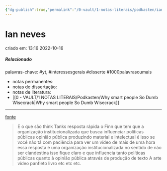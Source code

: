 ```yaml
---
{"dg-publish":true,"permalink":"/0-vault/1-notas-literais/podkasten/ian-neves/","tags":["yt","interessesgerais","disserte","1000palavrasoumais"],"dgHomeLink":true,"dgShowLocalGraph":true,"dgShowFileTree":true,"dgEnableSearch":true}
---
```


# Ian neves
criado em: 13:16 2022-10-16

##### Relacionado
 palavras-chave: #yt, #interessesgerais #disserte #1000palavrasoumais 
- notas permanentes: 
- notas de dissertação:
- notas de literatura: 
- [[0 - VAULT/1 NOTAS LITERAIS/Podkasten/Why smart people So Dumb Wisecrack\|Why smart people So Dumb Wisecrack]]

---
[fonte](https://www.youtube.com/watch?v=so-myrwx3rw)

>E o que são think Tanks resposta rápida o Finn que tem que a organização institucionalizada que busca influenciar políticas públicas opinião pública produzindo material e intelectual é isso se você não tá com paciência para ver um vídeo de mais de uma hora essa resposta é uma organização institucionalizada no sentido de não ser clandestina isso fique claro e que influencia tanto políticas públicas quanto à opinião pública através de produção de texto A arte vídeo panfleto livro etc etc etc.
